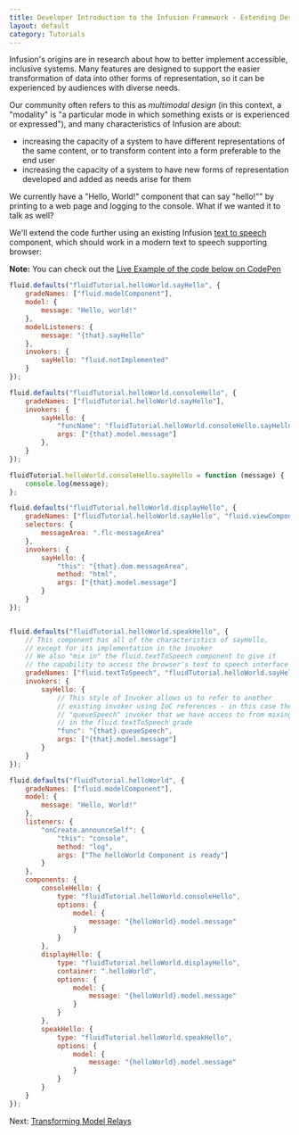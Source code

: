 ```yaml
---
title: Developer Introduction to the Infusion Framework - Extending Designs with Existing Components
layout: default
category: Tutorials
---
```


Infusion's origins are in research about how to better implement accessible, inclusive systems. Many features are designed to support the easier transformation of data into other forms of representation, so it can be experienced by audiences with diverse needs.

Our community often refers to this as *multimodal design* (in this context, a "modality" is "a particular mode in which something exists or is experienced or expressed"), and many characteristics of Infusion are about:

* increasing the capacity of a system to have different representations of the same content, or to transform content into a form preferable to the end user
* increasing the capacity of a system to have new forms of representation developed and added as needs arise for them

We currently have a "Hello, World!" component that can say "hello!"" by printing to a web page and logging to the console. What if we wanted it to talk as well?

We'll extend the code further using an existing Infusion [text to speech](../TextToSpeechAPI.md) component, which should work in a modern text to speech supporting browser:

<div class="infusion-docs-note"><strong>Note:</strong> You can check out the <a href="http://codepen.io/waharnum/pen/vgyBbe?editors=1111">Live Example of the code below on CodePen</a></div>

``` javascript
fluid.defaults("fluidTutorial.helloWorld.sayHello", {
    gradeNames: ["fluid.modelComponent"],
    model: {
        message: "Hello, world!"
    },
    modelListeners: {
        message: "{that}.sayHello"
    },
    invokers: {
        sayHello: "fluid.notImplemented"
    }
});

fluid.defaults("fluidTutorial.helloWorld.consoleHello", {
    gradeNames: ["fluidTutorial.helloWorld.sayHello"],    
    invokers: {
        sayHello: {
            "funcName": "fluidTutorial.helloWorld.consoleHello.sayHello",
            args: ["{that}.model.message"]
        },
    }
});

fluidTutorial.helloWorld.consoleHello.sayHello = function (message) {
    console.log(message);
};

fluid.defaults("fluidTutorial.helloWorld.displayHello", {
    gradeNames: ["fluidTutorial.helloWorld.sayHello", "fluid.viewComponent"],
    selectors: {
        messageArea: ".flc-messageArea"
    },
    invokers: {
        sayHello: {
            "this": "{that}.dom.messageArea",
            method: "html",
            args: ["{that}.model.message"]
        }
    }
});


fluid.defaults("fluidTutorial.helloWorld.speakHello", {
    // This component has all of the characteristics of sayHello,
    // except for its implementation in the invoker
    // We also "mix in" the fluid.textToSpeech component to give it
    // the capability to access the browser's text to speech interface
    gradeNames: ["fluid.textToSpeech", "fluidTutorial.helloWorld.sayHello"],
    invokers: {
        sayHello: {
            // This style of Invoker allows us to refer to another
            // existing invoker using IoC references - in this case the
            // "queueSpeech" invoker that we have access to from mixing
            // in the fluid.textToSpeech grade
            "func": "{that}.queueSpeech",
            args: ["{that}.model.message"]
        }
    }
});

fluid.defaults("fluidTutorial.helloWorld", {
    gradeNames: ["fluid.modelComponent"],
    model: {
        message: "Hello, World!"
    },
    listeners: {
        "onCreate.announceSelf": {
            "this": "console",
            method: "log",
            args: ["The helloWorld Component is ready"]
        }
    },
    components: {
        consoleHello: {
            type: "fluidTutorial.helloWorld.consoleHello",
            options: {
                model: {
                    message: "{helloWorld}.model.message"
                }
            }
        },
        displayHello: {
            type: "fluidTutorial.helloWorld.displayHello",
            container: ".helloWorld",
            options: {
                model: {
                    message: "{helloWorld}.model.message"
                }
            }
        },
        speakHello: {
            type: "fluidTutorial.helloWorld.speakHello",
            options: {
                model: {
                    message: "{helloWorld}.model.message"
                }
            }
        }
    }
});
```

Next: [Transforming Model Relays](DeveloperIntroductionToInfusionFramework-TransformingModelRelays.html)
